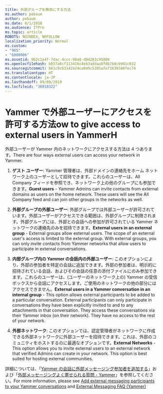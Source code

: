 ```yaml
---
title: 外部グループを無効にする方法
ms.author: pebaum
author: pebaum
ms.date: 8/1/2018
ms.audience: ITPro
ms.topic: article
ROBOTS: NOINDEX, NOFOLLOW
localization_priority: Normal
ms.custom:
- "965"
- "6000006"
ms.assetid: 962c2a4f-7dac-4ccc-98a8-d0d283c95808
ms.openlocfilehash: b057a6cf113416c4eb3addaa8fdb76dcb941c032
ms.sourcegitcommit: b81c9c63142e24ca049c5385afe71630340fec74
ms.translationtype: HT
ms.contentlocale: ja-JP
ms.lasthandoff: 09/09/2019
ms.locfileid: "36818322"
---
```

# <a name="ow-to-give-access-to-external-users-in-yammerh"></a><span data-ttu-id="763d4-102">Yammer で外部ユーザーにアクセスを許可する方法</span><span class="sxs-lookup"><span data-stu-id="763d4-102">ow to give access to external users in YammerH</span></span>

<span data-ttu-id="763d4-103">外部ユーザーが Yammer 内のネットワークにアクセスする方法は 4 つあります。</span><span class="sxs-lookup"><span data-stu-id="763d4-103">There are four ways external users can access your network in Yammer.</span></span>
  
1. <span data-ttu-id="763d4-p101">**ゲスト ユーザー**: Yammer 管理者は、外部ドメインの連絡先をホーム ネットワーク上のユーザーとして招待できます。これらのユーザーは、All Company フィードを参照でき、ネットワーク上の他のグループにも参加できます。</span><span class="sxs-lookup"><span data-stu-id="763d4-p101">**Guest users** - Yammer Admins can invite contacts from external domains as users on the home network. These users will see the All Company feed and can join other groups in the networks as well.</span></span>

2. <span data-ttu-id="763d4-p102">**外部グループの外部ユーザー**: 外部グループでは外部ユーザーが許可されています。外部ユーザーがアクセスできる範囲は、外部グループに制限されます。外部グループには、外部との会話への参加が許可されている Yammer ネットワークの連絡先のみを招待できます。</span><span class="sxs-lookup"><span data-stu-id="763d4-p102">**External users in an external group** - External groups allow external users. The scope of an external user's access is limited to the external group. With external groups, you can only invite contacts from Yammer networks that allow users to participate in external conversations.</span></span>

3. <span data-ttu-id="763d4-p103">**内部グループ内の Yammer の会話内の外部ユーザー**: このオプションにより、外部の参加者を特定の会話に追加できます。外部の参加者は、明示的に招待されている会話、およびその会話の任意の添付ファイルにのみ参加できます。これらのユーザーは、(ユーザーのネットワーク上の) Yammer の受信ボックスから会話にアクセスします。ご使用のネットワークの他の部分にはアクセスできません。</span><span class="sxs-lookup"><span data-stu-id="763d4-p103">**External users in a Yammer conversation in an internal group** - This option allows external participants to be added to a particular conversation. External participants can only participate in conversations they have been explicitly invited to and to any attachments in that conversation. They access these conversations via their Yammer inbox (on their network). They have no access to the rest of your network.</span></span>

4. <span data-ttu-id="763d4-p104">**外部ネットワーク**: このオプションでは、認定管理者がネットワークに作成できる外部ネットワークに外部ユーザーを招待できます。これは、外部のコミュニティをホストするのに最適なオプションです。</span><span class="sxs-lookup"><span data-stu-id="763d4-p104">**External Networks** - This option allows you to invite external users to an external network that verified Admins can create in your network. This option is best suited for hosting external communities.</span></span>

<span data-ttu-id="763d4-115">詳細については、「[Yammer の会話に外部メッセージング参加者を追加する](https://docs.microsoft.com/yammer/work-with-external-users/add-external-participants)」および「[外部メッセージングよく寄せられる質問 - Yammer](https://docs.microsoft.com/yammer/work-with-external-users/external-messaging-faq)」を参照してください。</span><span class="sxs-lookup"><span data-stu-id="763d4-115">For more information, please see [Add external messaging participants to your Yammer conversations](https://docs.microsoft.com/yammer/work-with-external-users/add-external-participants) and [External Messaging FAQ (Yammer)](https://docs.microsoft.com/yammer/work-with-external-users/external-messaging-faq)</span></span>
  